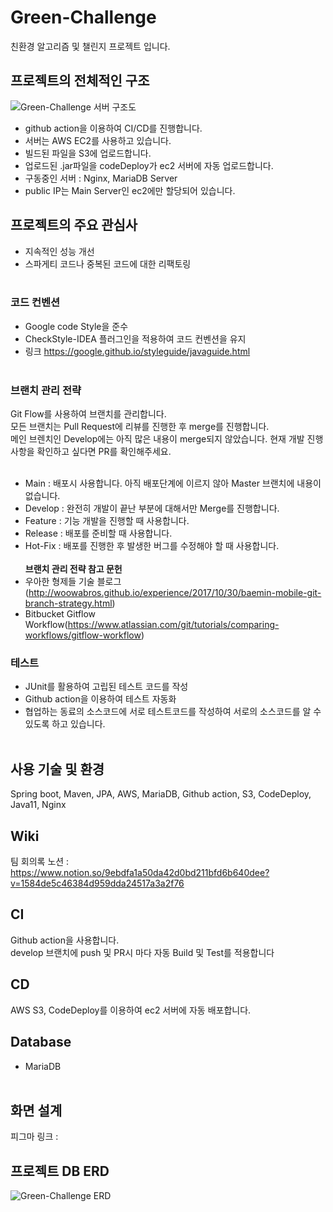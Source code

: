 Green-Challenge
=============
친환경 알고리즘 및 챌린지 프로젝트 입니다.<br>

## 프로젝트의 전체적인 구조
![Green-Challenge 서버 구조도](https://user-images.githubusercontent.com/32195300/149613847-ec2c1de0-f1bc-4bce-96c8-fe523a627ca9.png)
- github action을 이용하여 CI/CD를 진행합니다.
- 서버는 AWS EC2를 사용하고 있습니다.<br>
- 빌드된 파일을 S3에 업로드합니다.
- 업로드된 .jar파일을 codeDeploy가 ec2 서버에 자동 업로드합니다.
- 구동중인 서버 : Nginx, MariaDB Server
- public IP는 Main Server인 ec2에만 할당되어 있습니다.


## 프로젝트의 주요 관심사
- 지속적인 성능 개선
- 스파게티 코드나 중복된 코드에 대한 리팩토링
  <br><br>
### 코드 컨벤션
- Google code Style을 준수
- CheckStyle-IDEA 플러그인을 적용하여 코드 컨벤션을 유지
- 링크 https://google.github.io/styleguide/javaguide.html
  <br><br>

### 브랜치 관리 전략
Git Flow를 사용하여 브랜치를 관리합니다.<br>
모든 브랜치는 Pull Request에 리뷰를 진행한 후 merge를 진행합니다.<br>
메인 브렌치인 Develop에는 아직 많은 내용이 merge되지 않았습니다. 현재 개발 진행사항을 확인하고 싶다면 PR를 확인해주세요.<br><br>
- Main : 배포시 사용합니다. 아직 배포단계에 이르지 않아 Master 브랜치에 내용이 없습니다.
- Develop : 완전히 개발이 끝난 부분에 대해서만 Merge를 진행합니다.
- Feature : 기능 개발을 진행할 때 사용합니다.
- Release : 배포를 준비할 때 사용합니다.
- Hot-Fix : 배포를 진행한 후 발생한 버그를 수정해야 할 때 사용합니다.
  <br><br>
  <b>브랜치 관리 전략 참고 문헌</b><br>
- 우아한 형제들 기술 블로그(http://woowabros.github.io/experience/2017/10/30/baemin-mobile-git-branch-strategy.html)
- Bitbucket Gitflow Workflow(https://www.atlassian.com/git/tutorials/comparing-workflows/gitflow-workflow)

### 테스트
- JUnit를 활용하여 고립된 테스트 코드를 작성
- Github action을 이용하여 테스트 자동화
- 협업하는 동료의 소스코드에 서로 테스트코드를 작성하여 서로의 소스코드를 알 수 있도록 하고 있습니다.
  <br><br>

## 사용 기술 및 환경
Spring boot, Maven, JPA, AWS, MariaDB, Github action, S3, CodeDeploy, Java11, Nginx
<br>

## Wiki
팀 회의록 노션 : https://www.notion.so/9ebdfa1a50da42d0bd211bfd6b640dee?v=1584de5c46384d959dda24517a3a2f76

## CI
Github action을 사용합니다.<br>
develop 브랜치에 push 및 PR시 마다 자동 Build 및 Test를 적용합니다<br>

## CD
AWS S3, CodeDeploy를 이용하여 ec2 서버에 자동 배포합니다.<br>

## Database
- MariaDB<br><br>

## 화면 설계
피그마 링크 : 


## 프로젝트 DB ERD
![Green-Challenge ERD](https://user-images.githubusercontent.com/32195300/151150435-65074f7a-809e-4527-bb62-f1f6c2ae2c18.png)


